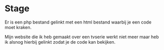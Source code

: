 # Stage

Er is een php bestand gelinkt met een html bestand waarbij je een code moet kraken.

Mijn website die ik heb gemaakt over een tvserie werkt niet meer maar heb ik alsnog hierbij gelinkt zodat je de code kan bekijken.
